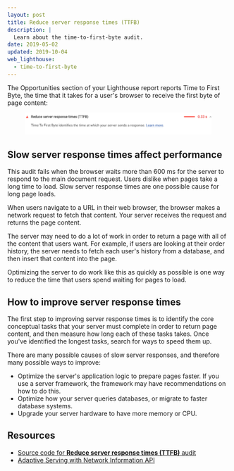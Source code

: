 ```yaml
---
layout: post
title: Reduce server response times (TTFB)
description: |
  Learn about the time-to-first-byte audit.
date: 2019-05-02
updated: 2019-10-04
web_lighthouse:
  - time-to-first-byte
---
```

The Opportunities section of your Lighthouse report
reports Time to First Byte,
the time that it takes for a user's browser
to receive the first byte of page content:

<figure class="w-figure">
  <img class="w-screenshot" src="time-to-first-byte.png" alt="A screenshot of the Lighthouse Server response times are low (TTFB) audit">
</figure>

## Slow server response times affect performance

This audit fails when the browser waits more than 600&nbsp;ms
for the server to respond to the main document request.
Users dislike when pages take a long time to load.
Slow server response times are one possible cause for long page loads.

When users navigate to a URL in their web browser,
the browser makes a network request to fetch that content.
Your server receives the request and returns the page content.

The server may need to do a lot of work in order to return a page with all of the content that users want.
For example, if users are looking at their order history,
the server needs to fetch each user's history from a database,
and then insert that content into the page.

Optimizing the server to do work like this as quickly as possible is one way to reduce the time that users spend waiting for pages to load.

## How to improve server response times

The first step to improving server response times is to identify the core conceptual tasks that your server must complete in order to return page content, and then measure how long each of these tasks takes. Once you've identified the longest tasks, search for ways to speed them up.

There are many possible causes of slow server responses, and therefore many possible ways to improve:

- Optimize the server's application logic to prepare pages faster. If you use a server framework, the framework may have recommendations on how to do this.
- Optimize how your server queries databases, or migrate to faster database systems.
- Upgrade your server hardware to have more memory or CPU.

## Resources

- [Source code for **Reduce server response times (TTFB)** audit](https://github.com/GoogleChrome/lighthouse/blob/master/lighthouse-core/audits/time-to-first-byte.js)
- [Adaptive Serving with Network Information API](/adaptive-service-based-on-network-quality)
